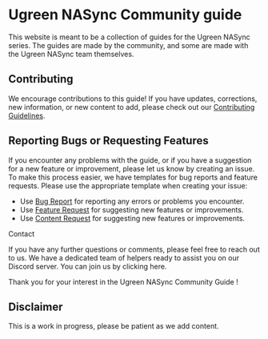 # Ugreen NASync Community guide

This website is meant to be a collection of guides for the Ugreen NASync series. The guides are made by the community, and some are made with the Ugreen NASync team themselves.

## Contributing

We encourage contributions to this guide! If you have updates, corrections, new information, or new content to add, please check out our [Contributing Guidelines](./CONTRIBUTING.md).

## Reporting Bugs or Requesting Features

If you encounter any problems with the guide, or if you have a suggestion for a new feature or improvement, please let us know by creating an issue. To make this process easier, we have templates for bug reports and feature requests. Please use the appropriate template when creating your issue:

- Use [Bug Report](https://github.com/UGREEN-NASync/community-guide/issues/new?assignees=&labels=bug&projects=&template=bug_report.yml&title=[BUG]%20Short%20Description) for reporting any errors or problems you encounter.
- Use [Feature Request](https://github.com/UGREEN-NASync/community-guide/issues/new?assignees=&labels=bug&projects=&template=feature_request.yml&title=[Feature]%20Short%20Description) for suggesting new features or improvements.
- Use [Content Request](https://github.com/UGREEN-NASync/community-guide/issues/new?assignees=&labels=bug&projects=&template=content_request.yml&title=[Content]%20Short%20Description) for suggesting new features or improvements.

Contact

If you have any further questions or comments, please feel free to reach out to us. We have a dedicated team of helpers ready to assist you on our Discord server. You can join us by clicking here.

Thank you for your interest in the Ugreen NASync Community Guide !

## Disclaimer

This is a work in progress, please be patient as we add content.
